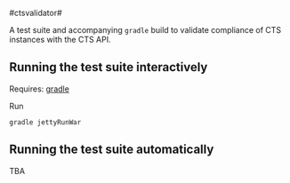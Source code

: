 #ctsvalidator#

A test suite and accompanying `gradle` build to validate compliance of CTS instances with the CTS API.

## Running the test suite interactively ##

Requires:  [gradle](http://gradle.org)

Run

    gradle jettyRunWar


## Running the test suite automatically ##

TBA
